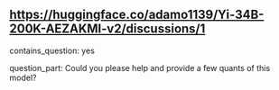 ## https://huggingface.co/adamo1139/Yi-34B-200K-AEZAKMI-v2/discussions/1

contains_question: yes

question_part: Could you please help and provide a few quants of this model?